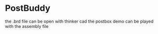 # PostBuddy

the .brd file can be open with thinker cad 
the postbox demo can be played with the assembly file
